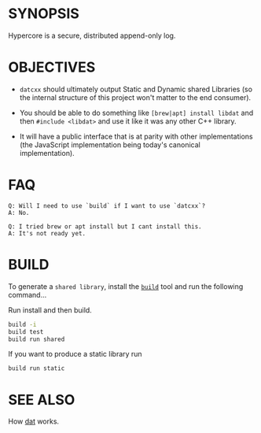 # SYNOPSIS
Hypercore is a secure, distributed append-only log.

# OBJECTIVES
- `datcxx` should ultimately output Static and Dynamic shared Libraries (so the
internal structure of this project won't matter to the end consumer).

- You should be able to do something like `[brew|apt] install libdat` and then
`#include <libdat>` and use it like it was any other C++ library.

- It will have a public interface that is at parity with other implementations
(the JavaScript implementation being today's canonical implementation).

# FAQ

```
Q: Will I need to use `build` if I want to use `datcxx`?
A: No.
```

```
Q: I tried brew or apt install but I cant install this.
A: It's not ready yet.
```

# BUILD
To generate a `shared library`, install the [`build`][0] tool and run the
following command...

Run install and then build.

```bash
build -i
build test
build run shared
```

If you want to produce a static library run

```
build run static
```

# SEE ALSO
How [dat][1] works.

[0]:https://github.com/datcxx/build
[1]:https://datprotocol.github.io/how-dat-works/
